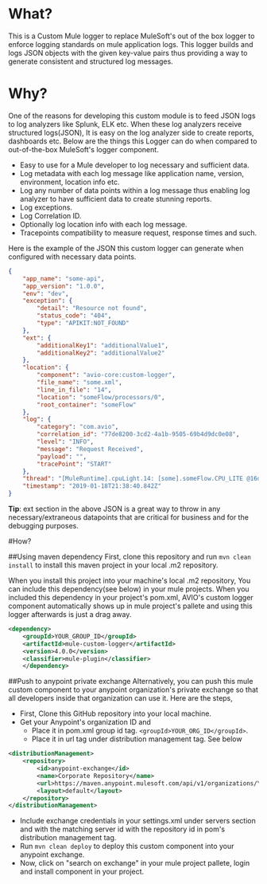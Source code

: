 # What?
This is a Custom Mule logger to replace MuleSoft's out of the box logger to enforce logging standards on mule application logs. This logger builds and logs JSON objects with the given key-value pairs thus providing a way to generate consistent and structured log messages.

# Why?
One of the reasons for developing this custom module is to feed JSON logs to log analyzers like Splunk, ELK etc. When these log analyzers receive structured logs(JSON), It is easy on the log analyzer side to create reports, dashboards etc. Below are the things this Logger can do when compared to out-of-the-box MuleSoft's logger component.

* Easy to use for a Mule developer to log necessary and sufficient data.
* Log metadata with each log message like application name, version, environment, location info etc.
* Log any number of data points within a log message thus enabling log analyzer to have sufficient data to create stunning reports.
* Log exceptions.
* Log Correlation ID.
* Optionally log location info with each log message.
* Tracepoints compatibility to measure request, response times and such.

Here is the example of the JSON this custom logger can generate when configured with necessary data points.
```json
{
    "app_name": "some-api",
    "app_version": "1.0.0",
    "env": "dev",
    "exception": {
        "detail": "Resource not found",
        "status_code": "404",
        "type": "APIKIT:NOT_FOUND"
    },
    "ext": {
        "additionalKey1": "additionalValue1",
        "additionalKey2": "additionalValue2"
    },
    "location": {
        "component": "avio-core:custom-logger",
        "file_name": "some.xml",
        "line_in_file": "14",
        "location": "someFlow/processors/0",
        "root_container": "someFlow"
    },
    "log": {
        "category": "com.avio",
        "correlation_id": "77de8200-3cd2-4a1b-9505-69b4d9dc0e08",
        "level": "INFO",
        "message": "Request Received",
        "payload": "",
        "tracePoint": "START"
    },
    "thread": "[MuleRuntime].cpuLight.14: [some].someFlow.CPU_LITE @16d0beeb",
    "timestamp": "2019-01-18T21:38:40.842Z"
}
```

**Tip**: ext section in the above JSON is a great way to throw in any necessary/extraneous datapoints that are critical for business and for the debugging purposes.

#How?

##Using maven dependency
First, clone this repository and run ```mvn clean install``` to install this maven project in your local .m2 repository.


When you install this project into your machine's local .m2 repository, You can include this dependency(see below) in your mule projects. When you included this dependency in your project's pom.xml, AVIO's custom logger component automatically shows up in mule project's pallete and using this logger afterwards is just a drag away.

```xml
<dependency>
	<groupId>YOUR_GROUP_ID</groupId>
    <artifactId>mule-custom-logger</artifactId>
    <version>4.0.0</version>
    <classifier>mule-plugin</classifier>
	</dependency>
```

##Push to anypoint private exchange
Alternatively, you can push this mule custom component to your anypoint organization's private exchange so that all developers inside that organization can use it. Here are the steps,

* First, Clone this GitHub repository into your local machine.
* Get your Anypoint's organization ID and
	* Place it in pom.xml group id tag. ```<groupId>YOUR_ORG_ID</groupId>```.
	* Place it in url tag under distribution management tag. See below

```xml
<distributionManagement>
	<repository>
		<id>anypoint-exchange</id>
		<name>Corporate Repository</name>
		<url>https://maven.anypoint.mulesoft.com/api/v1/organizations/YOUR_ORG_ID/maven</url>
		<layout>default</layout>
	</repository>
</distributionManagement>
```

* Include exchange credentials in your settings.xml under servers section and with the matching server id with the repository id in pom's distribution management tag.
* Run ```mvn clean deploy``` to deploy this custom component into your anypoint exchange.
* Now, click on "search on exchange" in your mule project pallete, login and install component in your project.